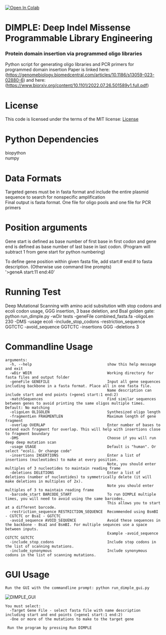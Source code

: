 [![Open In Colab](https://colab.research.google.com/assets/colab-badge.svg)](https://colab.research.google.com/github/coywil26/DIMPLE/blob/master/DIMPLE.ipynb)
# DIMPLE: Deep Indel Missense Programmable Library Engineering
### Protein domain insertion via programmed oligo libraries
Python script for generating oligo libraries and PCR primers for programmed domain insertion
Paper is linked here: (https://genomebiology.biomedcentral.com/articles/10.1186/s13059-023-02880-6)
and here: (https://www.biorxiv.org/content/10.1101/2022.07.26.501589v1.full.pdf)

# License

This code is licensed under the terms of the MIT license: 
[License](License.txt)

# Python Dependencies
biopython <br />
numpy

# Data Formats
Targeted genes must be in fasta format and include the entire plasmid sequence to search for nonspecific amplification <br />
Final output is fasta format. One file for oligo pools and one file for PCR primers

# Position arguments
Gene start is defined as base number of first base in first codon and gene end is defined as base number of last base in last codon.
(Program will subtract 1 from gene start for python numbering)

To define gene position within given fasta file, add start:# end:# to fasta description. (Otherwise use command line prompts) <br />
'>geneA start:11 end:40'

# Running Test
Deep Mutational Scanning with amino acid subsitution with stop codons and ecoli codon usage, GGG insertion, 3 base deletion, and BsaI golden gate: <br />
python run_dimple.py -wDir tests -geneFile combined_fasta.fa -oligoLen 230 -DMS -usage ecoli -include_stop_codons -restriction_sequence GGTCTC -avoid_sequence GGTCTC -insertions GGG -deletions 3

# Commandline Usage
```
arguments:
  -h, --help                                  show this help message and exit
  -wDir WDIR                                  Working directory for fasta files and output folder
  -geneFile GENEFILE                          Input all gene sequences including backbone in a fasta format. Place all in one fasta file. 
                                              Name description can include start and end points (>gene1 start:1 end:2)
  -matchSequences                             Find similar sequences between genes to avoid printing the same oligos multiple times. Default: No matching
  -oligoLen OLIGOLEN                          Synthesized oligo length
  -fragmentLen FRAGMENTLEN                    Maximum length of gene fragment
  -overlap OVERLAP                            Enter number of bases to extend each fragment for overlap. This will help with insertions close to fragment boundary
  -DMS                                        Choose if you will run deep deep mutation scan
  -usage USAGE                                Default is "human". Or select "ecoli. Or change code"
  -insertions INSERTIONS                      Enter a list of insertions (nucleotides) to make at every position. 
                                              Note, you should enter multiples of 3 nucleotides to maintain reading frame
  -deletions DELETIONS                        Enter a list of deletions (number of nucleotides) to symmetrically delete (it will make deletions in multiples of 2x). 
                                              Note you should enter multiples of 3 to maintain reading frame
  -barcode_start BARCODE_START                To run DIMPLE multiple times, you will need to avoid using the same barcodes. 
                                              This allows you to start at a different barcode.
  -restriction_sequence RESTRICTION_SEQUENCE  Recommended using BsmBI - CGTCTC or BsaI - GGTCTC
  -avoid_sequence AVOID_SEQUENCE              Avoid these sequences in the backbone - BsaI and BsmBI. For multiple sequnces use a space between inputs. 
                                              Example -avoid_sequence CGTCTC GGTCTC
  -include_stop_codons                        Include stop codons in the list of scanning mutations.
  -include_synonymous                         Include synonymous codons in the list of scanning mutations.
```

# GUI Usage
```
Run the GUI with the commandline prompt: python run_dimple_gui.py
```
![DIMPLE_GUI](https://user-images.githubusercontent.com/25623801/229153990-dc4a82e8-31f7-4914-b078-fbdb8c855761.png)
```
You must select:
  -Target Gene File - select fasta file with name description including start and end points (>gene1 start:1 end:2)
  -One or more of the mutations to make to the target gene
  
 Run the program by pressing Run DIMPLE
```
